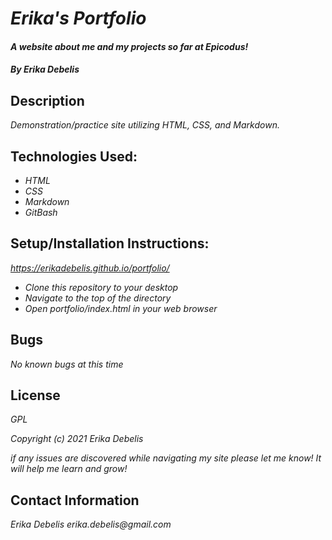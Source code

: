 # _Erika's Portfolio_

#### _A website about me and my projects so far at Epicodus!_

#### _By Erika Debelis_

## Description

_Demonstration/practice site utilizing HTML, CSS, and Markdown._

## Technologies Used:

* _HTML_
* _CSS_
* _Markdown_
* _GitBash_

## Setup/Installation Instructions:

_https://erikadebelis.github.io/portfolio/_

* _Clone this repository to your desktop_
* _Navigate to the top of the directory_
* _Open portfolio/index.html in your web browser_


## Bugs

_No known bugs at this time_

## License

_GPL_

_Copyright (c) 2021 Erika Debelis_

_if any issues are discovered while navigating my site please let me know! It will help me learn and grow!_

## Contact Information

_Erika Debelis erika.debelis@gmail.com_